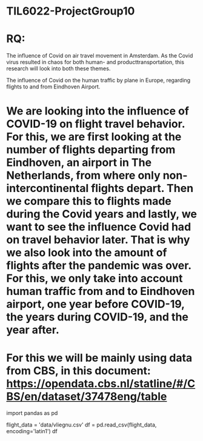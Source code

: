 # TIL6022-ProjectGroup10


# RQ:  
The influence of Covid on air travel movement in Amsterdam.
As the Covid virus resulted in chaos for both human- and producttransportation, this research will look into both these themes. 

The influence of Covid on the human traffic by plane in Europe, regarding flights to and from Eindhoven Airport.

# We are looking into the influence of COVID-19 on flight travel behavior. For this, we are first looking at the number of flights departing from Eindhoven, an airport in The Netherlands, from where only non-intercontinental flights depart. Then we compare this to flights made during the Covid years and lastly, we want to see the influence Covid had on travel behavior later. That is why we also look into the amount of flights after the pandemic was over. For this, we only take into account human traffic from and to Eindhoven airport, one year before COVID-19, the years during COVID-19, and the year after.
# For this we will be mainly using data from CBS, in this document: https://opendata.cbs.nl/statline/#/CBS/en/dataset/37478eng/table


import pandas as pd

flight_data = 'data/vliegnu.csv'
df = pd.read_csv(flight_data, encoding='latin1')
df
